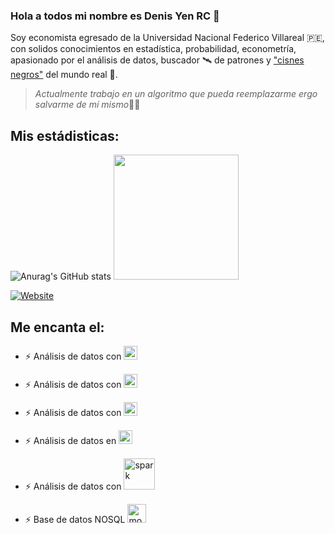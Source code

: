 ### Hola a todos mi nombre es Denis Yen RC 👋
Soy economista egresado de la Universidad Nacional Federico Villareal 🇵🇪, con solidos conocimientos en estadística, probabilidad, econometría, apasionado por el análisis de datos, buscador 🛰️ de patrones y ["cisnes negros"](https://es.wikipedia.org/wiki/Teoría_del_cisne_negro)  del mundo real 📡.

>*Actualmente trabajo en un algoritmo que pueda reemplazarme ergo*<br>
>*salvarme de mí mismo*🙇‍♂️
## Mis estádisticas:

![Anurag's GitHub stats](https://github-readme-stats.vercel.app/api?username=Denis-Yen&show_icons=true&theme=tokyonight)
<code><img height="200" src = "https://github-readme-stats.vercel.app/api/top-langs?username=Denis-Yen&show_icons=true&theme=tokyonight"></code>

[![Website](https://img.shields.io/website?style=plastic&up_color=green&up_message=Visitar&url=https%3A%2F%2Fgithub.com%2FQuantumanAnalitycs)](https://github.com/QuantumanAnalitycs)

## Me encanta el:
- ⚡ Análisis de datos con [<img aling ="left" alt = "R" width="22px" src="https://user-images.githubusercontent.com/61916155/117524993-dc82c180-af85-11eb-829e-b1692d38aecf.png"/>][R]

[R]:https://www.r-project.org/

- ⚡ Análisis de datos con [<img aling ="left" alt = "python" width="22px" src="https://user-images.githubusercontent.com/61916155/117526559-ab0cf480-af8b-11eb-9367-cc5fa13e0dd1.png"/>][python]

[python]:https://www.python.org/

- ⚡ Análisis de datos con [<img aling="left" alt = "stata" width="22px" src="https://user-images.githubusercontent.com/61916155/117526974-0344f600-af8e-11eb-94c8-77bc239da163.png"/>][stata]

[stata]:https://www.stata.com/

- ⚡ Análisis de datos en  [<img aling="left" alt = "sql" width="22px" src="https://user-images.githubusercontent.com/61916155/117527203-ec9f9e80-af8f-11eb-845b-971fd5f98956.png"/>][sql]

[sql]:https://www.microsoft.com/

- ⚡ Análisis de datos con [<img aling="left" alt = "spark" width="50px" src="https://user-images.githubusercontent.com/61916155/117527279-66d02300-af90-11eb-9fa5-f2b676675577.png"/>][spark]

[spark]:https://spark.apache.org/

- ⚡ Base de datos NOSQL [<img aling="left" alt = "mongodb" width="30px" src="https://user-images.githubusercontent.com/61916155/117527385-3ccb3080-af91-11eb-8bd0-8f77ac357d26.png"/>][mongodb]

[mongodb]:https://www.mongodb.com/








